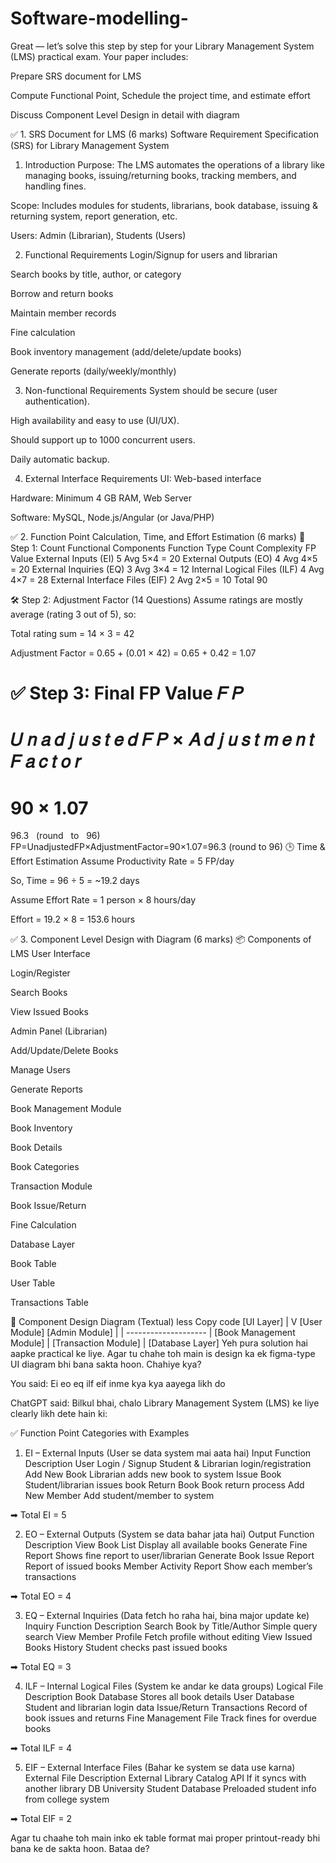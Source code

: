 # Software-modelling-

Great — let’s solve this step by step for your Library Management System (LMS) practical exam. Your paper includes:

Prepare SRS document for LMS

Compute Functional Point, Schedule the project time, and estimate effort

Discuss Component Level Design in detail with diagram

✅ 1. SRS Document for LMS (6 marks)
Software Requirement Specification (SRS) for Library Management System

1. Introduction
Purpose: The LMS automates the operations of a library like managing books, issuing/returning books, tracking members, and handling fines.

Scope: Includes modules for students, librarians, book database, issuing & returning system, report generation, etc.

Users: Admin (Librarian), Students (Users)

2. Functional Requirements
Login/Signup for users and librarian

Search books by title, author, or category

Borrow and return books

Maintain member records

Fine calculation

Book inventory management (add/delete/update books)

Generate reports (daily/weekly/monthly)

3. Non-functional Requirements
System should be secure (user authentication).

High availability and easy to use (UI/UX).

Should support up to 1000 concurrent users.

Daily automatic backup.

4. External Interface Requirements
UI: Web-based interface

Hardware: Minimum 4 GB RAM, Web Server

Software: MySQL, Node.js/Angular (or Java/PHP)

✅ 2. Function Point Calculation, Time, and Effort Estimation (6 marks)
🧮 Step 1: Count Functional Components
Function Type	Count	Complexity	FP Value
External Inputs (EI)	5	Avg	5×4 = 20
External Outputs (EO)	4	Avg	4×5 = 20
External Inquiries (EQ)	3	Avg	3×4 = 12
Internal Logical Files (ILF)	4	Avg	4×7 = 28
External Interface Files (EIF)	2	Avg	2×5 = 10
Total			90

🛠️ Step 2: Adjustment Factor (14 Questions)
Assume ratings are mostly average (rating 3 out of 5), so:

Total rating sum = 14 × 3 = 42

Adjustment Factor = 0.65 + (0.01 × 42) = 0.65 + 0.42 = 1.07

✅ Step 3: Final FP Value
𝐹
𝑃
=
𝑈
𝑛
𝑎
𝑑
𝑗
𝑢
𝑠
𝑡
𝑒
𝑑
𝐹
𝑃
×
𝐴
𝑑
𝑗
𝑢
𝑠
𝑡
𝑚
𝑒
𝑛
𝑡
𝐹
𝑎
𝑐
𝑡
𝑜
𝑟
=
90
×
1.07
=
96.3
 
(round
 
to
 
96)
FP=UnadjustedFP×AdjustmentFactor=90×1.07=96.3 (round to 96)
🕒 Time & Effort Estimation
Assume Productivity Rate = 5 FP/day

So, Time = 96 ÷ 5 = ~19.2 days

Assume Effort Rate = 1 person × 8 hours/day

Effort = 19.2 × 8 = 153.6 hours

✅ 3. Component Level Design with Diagram (6 marks)
📦 Components of LMS
User Interface

Login/Register

Search Books

View Issued Books

Admin Panel (Librarian)

Add/Update/Delete Books

Manage Users

Generate Reports

Book Management Module

Book Inventory

Book Details

Book Categories

Transaction Module

Book Issue/Return

Fine Calculation

Database Layer

Book Table

User Table

Transactions Table

🧩 Component Design Diagram (Textual)
less
Copy code
[UI Layer]
   |
   V
[User Module]      [Admin Module]
     |                  |
     --------------------
             |
    [Book Management Module]
             |
    [Transaction Module]
             |
       [Database Layer]
Yeh pura solution hai aapke practical ke liye. Agar tu chahe toh main is design ka ek figma-type UI diagram bhi bana sakta hoon. Chahiye kya?






You said:
Ei eo eq ilf eif inme kya kya aayega likh do


ChatGPT said:
Bilkul bhai, chalo Library Management System (LMS) ke liye clearly likh dete hain ki:

✅ Function Point Categories with Examples
1. EI – External Inputs (User se data system mai aata hai)
Input Function	Description
User Login / Signup	Student & Librarian login/registration
Add New Book	Librarian adds new book to system
Issue Book	Student/librarian issues book
Return Book	Book return process
Add New Member	Add student/member to system

➡ Total EI = 5

2. EO – External Outputs (System se data bahar jata hai)
Output Function	Description
View Book List	Display all available books
Generate Fine Report	Shows fine report to user/librarian
Generate Book Issue Report	Report of issued books
Member Activity Report	Show each member’s transactions

➡ Total EO = 4

3. EQ – External Inquiries (Data fetch ho raha hai, bina major update ke)
Inquiry Function	Description
Search Book by Title/Author	Simple query search
View Member Profile	Fetch profile without editing
View Issued Books History	Student checks past issued books

➡ Total EQ = 3

4. ILF – Internal Logical Files (System ke andar ke data groups)
Logical File	Description
Book Database	Stores all book details
User Database	Student and librarian login data
Issue/Return Transactions	Record of book issues and returns
Fine Management File	Track fines for overdue books

➡ Total ILF = 4

5. EIF – External Interface Files (Bahar ke system se data use karna)
External File	Description
External Library Catalog API	If it syncs with another library DB
University Student Database	Preloaded student info from college system

➡ Total EIF = 2

Agar tu chaahe toh main inko ek table format mai proper printout-ready bhi bana ke de sakta hoon. Bataa de?
